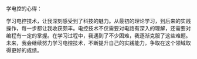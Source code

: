 学电控的心得：

学习电控技术，让我深刻感受到了科技的魅力。从最初的理论学习，到后来的实践操作，每一步都让我收获颇丰。电控技术不仅需要对电路有深入的理解，还需要对编程有一定的掌握。在学习过程中，我遇到了不少困难，我逐渐克服了这些难题。未来，我会继续努力学习电控技术，不断提升自己的实践能力，争取在这个领域取得更好的成绩。